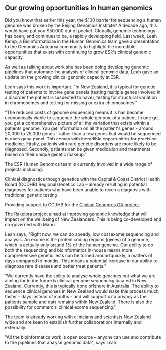 ## Our growing opportunities in human genomics

​Did you know that earlier this year, the $100 barrier for sequencing a human genome was broken by the Beijing Genomics Institute?  A decade ago, this would have put you $50,000 out of pocket. Globally, genomic technology has been, and continues to be, a rapidly developing field. Last week, Leah Kemp, a Bioinformatician in the Human Genomics team gave a presentation to the Genomics Aotearoa community to highlight the incredible opportunities that exists with continuing to grow ESR's clinical genomic capacity.

As well as talking about work she has been doing developing genomic pipelines that automate the analysis of clinical genomic data, Leah gave an update on the growing clinical genomic capacity at ESR.

Leah says this work is important. "In New Zealand, it is typical for genetic testing of patients to involve gene panels (testing multiple genes involved in a disorder the patient is suspected to have), testing for structural variation in chromosomes and testing for missing or extra chromosomes."

"The reduced costs of genome sequencing means it is has become economically viable to sequence the whole genome of a patient. In one go, you get a comprehensive picture of all the variation that exists within a patients genome. You get information on all the patient's genes - around 20,000 to 25,000 genes - rather than a few genes that would be sequenced in each gene panel. This comes with incredible opportunities for precision medicine. Firstly, patients with rare genetic disorders are more likely to be diagnosed. Secondly, patients can be given medication and treatments based on their unique genetic makeup."

The ESR Human Genomics team is currently involved in a wide range of projects including:

Clinical diagnostics though genetics with the Capital & Coast District Health Board (CCDHB) Regional Genetics Lab – already resulting in potential diagnoses for patients who have been unable to reach a diagnosis with traditional genetic testing

Providing support to CCDHB for the [Clinical Genomics GA project](https://www.genomics-aotearoa.org.nz/projects/clinical-genomics).

The [Rakeiora project](https://www.genomics-aotearoa.org.nz/projects/rakeiora-pathfinder-genomic-medicine) aimed at improving genomic knowledge that will impact on the wellbeing of New Zealanders. This is being co-developed and co-governed with Māori.

Leah says, "Right now, we can do speedy, low cost exome sequencing and analysis. An exome is the protein coding regions (genes) of a genome, which is actually only around 1% of the human genome.  Our ability to do both the sequencing and bioinformatics in-house means more comprehensive genetic tests can be turned around quickly, a matters of days compared to months. This means a potential increase in our ability to diagnose rare diseases and better treat patients."

"We currently have the ability to analyse whole genomes but what we are aiming for in the future is clinical genome sequencing located in New Zealand. Currently, this is typically done offshore in Australia. The ability to sequence clinical genomes in New Zealand would make this process much faster - days instead of months - and will support data privacy as the patients sample and data remains within New Zealand. There is also the possibility for commercial clinical exome sequencing."

The team is already working with clinicians and scientists New Zealand wide and are keen to establish further collaborations internally and externally.

"All the bioinformatics work is open source – anyone can use and contribute to the pipelines that analyse genomic data", says Leah.